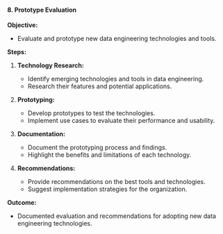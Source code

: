 #### 8. Prototype Evaluation

**Objective:**
- Evaluate and prototype new data engineering technologies and tools.

**Steps:**
1. **Technology Research:**
   - Identify emerging technologies and tools in data engineering.
   - Research their features and potential applications.

2. **Prototyping:**
   - Develop prototypes to test the technologies.
   - Implement use cases to evaluate their performance and usability.

3. **Documentation:**
   - Document the prototyping process and findings.
   - Highlight the benefits and limitations of each technology.

4. **Recommendations:**
   - Provide recommendations on the best tools and technologies.
   - Suggest implementation strategies for the organization.

**Outcome:**
- Documented evaluation and recommendations for adopting new data engineering technologies.
